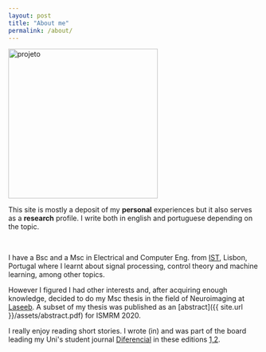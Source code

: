 ```yaml
---
layout: post
title: "About me"
permalink: /about/
---
```


<img src="{{ site.baseurl }}/assets/img/projeto.png" alt="projeto" width="300" height="300" />
<br>

This site is mostly a deposit of my **personal** experiences but it also serves as a **research** profile. I write both in english and portuguese depending on the topic.

<br>

I have a Bsc and a Msc in Electrical and Computer Eng. from [IST](https://tecnico.ulisboa.pt/en/), Lisbon, Portugal where I learnt about signal processing, control theory and machine learning, among other topics. 
<br>

However I figured I had other interests and, after acquiring enough knowledge, decided to do my Msc thesis in the field of Neuroimaging at [Laseeb](https://www.laseeb.org/). A subset of my thesis was published as an [abstract]({{ site.url }}/assets/abstract.pdf) for ISMRM 2020.

I really enjoy reading short stories. I wrote (in) and was part of the board leading my Uni's student journal [Diferencial](https://diferencial.tecnico.ulisboa.pt/) in these editions [1,2](https://diferencial.tecnico.ulisboa.pt/edicoes/2016-17/,https://diferencial.tecnico.ulisboa.pt/edicoes/2017-18/).


